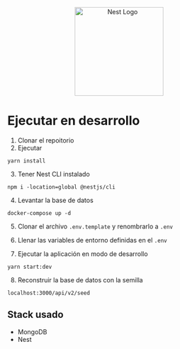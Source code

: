 <p align="center">
  <a href="http://nestjs.com/" target="blank"><img src="https://nestjs.com/img/logo-small.svg" width="200" alt="Nest Logo" /></a>
</p>

# Ejecutar en desarrollo

1. Clonar el repoitorio
2. Ejecutar
```
yarn install
```
3. Tener Nest CLI instalado
```
npm i -location=global @nestjs/cli
```
4. Levantar la base de datos
```
docker-compose up -d
```
5. Clonar el archivo ```.env.template``` y renombrarlo a ```.env```

6. Llenar las variables de entorno definidas  en el ```.env```

7. Ejecutar la aplicación en modo de desarrollo
```
yarn start:dev
```
8. Reconstruir la base de datos con la semilla
```
localhost:3000/api/v2/seed
```

## Stack usado
* MongoDB
* Nest